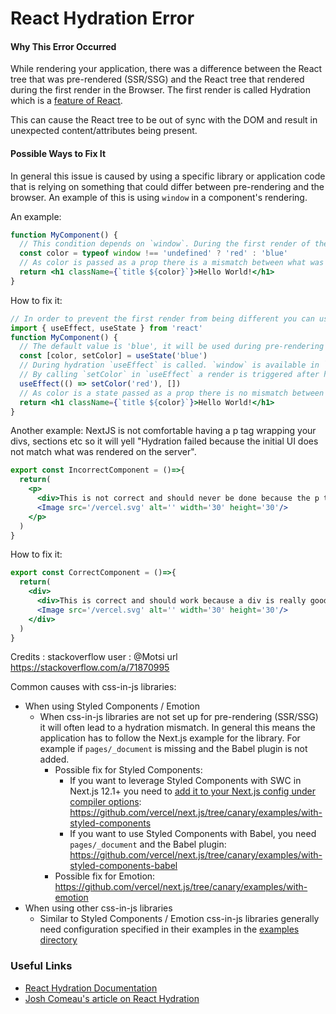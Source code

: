 # React Hydration Error

#### Why This Error Occurred

While rendering your application, there was a difference between the React tree that was pre-rendered (SSR/SSG) and the React tree that rendered during the first render in the Browser. The first render is called Hydration which is a [feature of React](https://reactjs.org/docs/react-dom.html#hydrate).

This can cause the React tree to be out of sync with the DOM and result in unexpected content/attributes being present.

#### Possible Ways to Fix It

In general this issue is caused by using a specific library or application code that is relying on something that could differ between pre-rendering and the browser. An example of this is using `window` in a component's rendering.

An example:

```jsx
function MyComponent() {
  // This condition depends on `window`. During the first render of the browser the `color` variable will be different
  const color = typeof window !== 'undefined' ? 'red' : 'blue'
  // As color is passed as a prop there is a mismatch between what was rendered server-side vs what was rendered in the first render
  return <h1 className={`title ${color}`}>Hello World!</h1>
}
```

How to fix it:

```jsx
// In order to prevent the first render from being different you can use `useEffect` which is only executed in the browser and is executed during hydration
import { useEffect, useState } from 'react'
function MyComponent() {
  // The default value is 'blue', it will be used during pre-rendering and the first render in the browser (hydration)
  const [color, setColor] = useState('blue')
  // During hydration `useEffect` is called. `window` is available in `useEffect`. In this case because we know we're in the browser checking for window is not needed. If you need to read something from window that is fine.
  // By calling `setColor` in `useEffect` a render is triggered after hydrating, this causes the "browser specific" value to be available. In this case 'red'.
  useEffect(() => setColor('red'), [])
  // As color is a state passed as a prop there is no mismatch between what was rendered server-side vs what was rendered in the first render. After useEffect runs the color is set to 'red'
  return <h1 className={`title ${color}`}>Hello World!</h1>
}
```
Another example:
NextJS is not comfortable having a p tag wrapping your divs, sections etc so it will yell "Hydration failed because the initial UI does not match what was rendered on the server". 
```jsx
export const IncorrectComponent = ()=>{
  return(
    <p>
      <div>This is not correct and should never be done because the p tag has been abused</div>
      <Image src='/vercel.svg' alt='' width='30' height='30'/>
    </p>
  )
}
```
How to fix it:
```jsx
export const CorrectComponent = ()=>{
  return(
    <div>
      <div>This is correct and should work because a div is really good for this task.</div>
      <Image src='/vercel.svg' alt='' width='30' height='30'/>
    </div>
  )
}
```
Credits : stackoverflow user : @Motsi url https://stackoverflow.com/a/71870995

Common causes with css-in-js libraries:

- When using Styled Components / Emotion
  - When css-in-js libraries are not set up for pre-rendering (SSR/SSG) it will often lead to a hydration mismatch. In general this means the application has to follow the Next.js example for the library. For example if `pages/_document` is missing and the Babel plugin is not added.
    - Possible fix for Styled Components:
      - If you want to leverage Styled Components with SWC in Next.js 12.1+ you need to [add it to your Next.js config under compiler options](https://nextjs.org/docs/advanced-features/compiler#styled-components): https://github.com/vercel/next.js/tree/canary/examples/with-styled-components
      - If you want to use Styled Components with Babel, you need `pages/_document` and the Babel plugin: https://github.com/vercel/next.js/tree/canary/examples/with-styled-components-babel
    - Possible fix for Emotion: https://github.com/vercel/next.js/tree/canary/examples/with-emotion
- When using other css-in-js libraries
  - Similar to Styled Components / Emotion css-in-js libraries generally need configuration specified in their examples in the [examples directory](https://github.com/vercel/next.js/tree/canary/examples)

### Useful Links

- [React Hydration Documentation](https://reactjs.org/docs/react-dom.html#hydrate)
- [Josh Comeau's article on React Hydration](https://www.joshwcomeau.com/react/the-perils-of-rehydration/)
